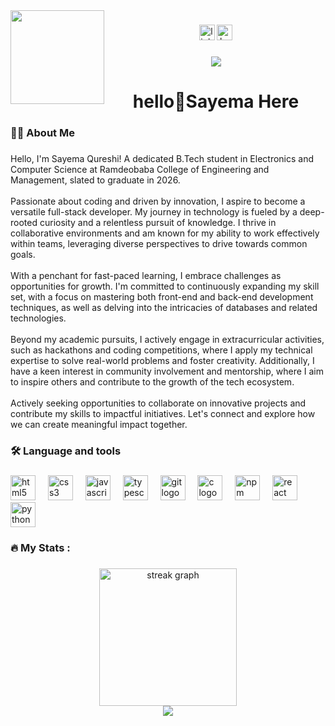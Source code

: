 <img align="left" height="150" src="https://www.natlpm.com/wp-content/themes/national-project-management/resources/assets/images/difference-bg.png"  />

###

<div align="center">
  <img src="https://img.shields.io/static/v1?message=LinkedIn&logo=linkedin&label=&color=0077B5&logoColor=white&labelColor=&style=for-the-badge" height="25" alt="linkedin logo"  />
  <img src="https://img.shields.io/static/v1?message=HackerRank&logo=hackerrank&label=&color=2EC866&logoColor=white&labelColor=&style=for-the-badge" height="25" alt="hackerrank logo"  />
</div>

###

<div align="center">
  <img src="https://visitor-badge.laobi.icu/badge?page_id=sayemaqureshi1122.sayemaqureshi1122&"  />
</div>

###

<h1 align="center">hello👋Sayema Here</h1>

###

<h3 align="left">👩‍💻  About Me</h3>

###

<p align="left">Hello, I'm Sayema Qureshi! A dedicated B.Tech student in Electronics and Computer Science at Ramdeobaba College of Engineering and Management, slated to graduate in 2026.<br><br>Passionate about coding and driven by innovation, I aspire to become a versatile full-stack developer. My journey in technology is fueled by a deep-rooted curiosity and a relentless pursuit of knowledge. I thrive in collaborative environments and am known for my ability to work effectively within teams, leveraging diverse perspectives to drive towards common goals.<br><br>With a penchant for fast-paced learning, I embrace challenges as opportunities for growth. I'm committed to continuously expanding my skill set, with a focus on mastering both front-end and back-end development techniques, as well as delving into the intricacies of databases and related technologies.<br><br>Beyond my academic pursuits, I actively engage in extracurricular activities, such as hackathons and coding competitions, where I apply my technical expertise to solve real-world problems and foster creativity. Additionally, I have a keen interest in community involvement and mentorship, where I aim to inspire others and contribute to the growth of the tech ecosystem.<br><br>Actively seeking opportunities to collaborate on innovative projects and contribute my skills to impactful initiatives. Let's connect and explore how we can create meaningful impact together.</p>

###

<h3 align="left">🛠 Language and tools</h3>

###

<div align="left">
  <img src="https://cdn.jsdelivr.net/gh/devicons/devicon/icons/html5/html5-original.svg" height="40" alt="html5 logo"  />
  <img width="12" />
  <img src="https://cdn.jsdelivr.net/gh/devicons/devicon/icons/css3/css3-original.svg" height="40" alt="css3 logo"  />
  <img width="12" />
  <img src="https://cdn.jsdelivr.net/gh/devicons/devicon/icons/javascript/javascript-original.svg" height="40" alt="javascript logo"  />
  <img width="12" />
  <img src="https://cdn.jsdelivr.net/gh/devicons/devicon/icons/typescript/typescript-original.svg" height="40" alt="typescript logo"  />
  <img width="12" />
  <img src="https://cdn.jsdelivr.net/gh/devicons/devicon/icons/git/git-original.svg" height="40" alt="git logo"  />
  <img width="12" />
  <img src="https://cdn.jsdelivr.net/gh/devicons/devicon/icons/c/c-original.svg" height="40" alt="c logo"  />
  <img width="12" />
  <img src="https://cdn.jsdelivr.net/gh/devicons/devicon/icons/npm/npm-original-wordmark.svg" height="40" alt="npm logo"  />
  <img width="12" />
  <img src="https://cdn.jsdelivr.net/gh/devicons/devicon/icons/react/react-original.svg" height="40" alt="react logo"  />
  <img width="12" />
  <img src="https://cdn.jsdelivr.net/gh/devicons/devicon/icons/python/python-original.svg" height="40" alt="python logo"  />
</div>

###

<h3 align="left">🔥   My Stats :</h3>

###

<div align="center">
  <img src="https://streak-stats.demolab.com?user=sayemaqureshi1122&locale=en&mode=daily&theme=dark&hide_border=false&border_radius=5&order=3" height="220" alt="streak graph"  />
</div>

<div align="center">
  <img src="https://profile-counter.glitch.me/sayemaqureshi1122/count.svg?"  />
</div>


